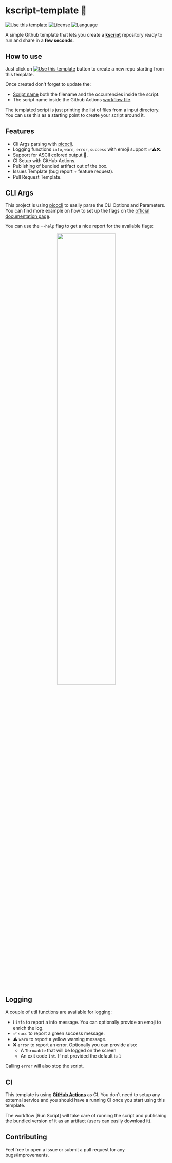 # kscript-template 📜

[![Use this template](https://img.shields.io/badge/from-kscript--template-brightgreen?logo=dropbox)](https://github.com/cortinico/kscript-template/generate)  ![License](https://img.shields.io/github/license/cortinico/kscript-template.svg) ![Language](https://img.shields.io/github/languages/top/cortinico/kotlin-android-template?color=blue&logo=kotlin)

A simple Github template that lets you create a [**kscript**](https://github.com/holgerbrandl/kscript) repository ready to run and share in a **few seconds**. 

## How to use

Just click on [![Use this template](https://img.shields.io/badge/-Use%20this%20template-brightgreen)](https://github.com/cortinico/kscript-template/generate) button to create a new repo starting from this template.

Once created don't forget to update the:
- [Script name](scaffolded-script.kt) both the filename and the occurrencies inside the script.
- The script name inside the Github Actions [workflow file](.github/workflows/run-script.yaml).

The templated script is just printing the list of files from a input directory. You can use this as a starting point to create your script around it.

## Features

- Cli Args parsing with [picocli](https://github.com/remkop/picocli/).
- Logging functions `info`, `warn`, `error`, `success` with emoji support ✅⚠️❌.
- Support for ASCII colored output 🎨.
- CI Setup with GitHub Actions.
- Publishing of bundled artifact out of the box.
- Issues Template (bug report + feature request).
- Pull Request Template.

## CLI Args

This project is using [picocli](https://github.com/remkop/picocli/) to easily parse the CLI Options and Parameters. You can find more example on how to set up the flags on the [official documentation page](https://picocli.info/#_introduction).

You can use the `--help` flag to get a nice report for the available flags:

<p align="center">
    <img src="https://imgur.com/KS6KtoV.png" width="60%">
</p>

## Logging

A couple of util functions are available for logging:
* ℹ️ `info` to report a info message. You can optionally provide an emoji to enrich the log.
* ✅ `succ` to report a green success message.
* ⚠️ `warn` to report a yellow warning message.
* ❌ `error` to report an error. Optionally you can provide also:
    - A `Throwable` that will be logged on the screen
    - An exit code `Int`. If not provided the default is `1`

Calling `error` will also stop the script.

## CI

This template is using [**GitHub Actions**](https://github.com/cortinico/kscript-template/actions) as CI. You don't need to setup any external service and you should have a running CI once you start using this template.

The workflow [Run Script] will take care of running the script and publishing the bundled version of it as an artifact (users can easily download it).

## Contributing

Feel free to open a issue or submit a pull request for any bugs/improvements.